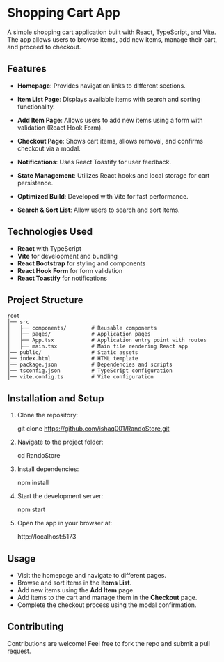 # Shopping Cart App

A simple shopping cart application built with React, TypeScript, and Vite. The app allows users to browse items, add new items, manage their cart, and proceed to checkout.

## Features

- **Homepage**: Provides navigation links to different sections.
- **Item List Page**: Displays available items with search and sorting functionality.
- **Add Item Page**: Allows users to add new items using a form with validation (React Hook Form).
- **Checkout Page**: Shows cart items, allows removal, and confirms checkout via a modal.
- **Notifications**: Uses React Toastify for user feedback.
- **State Management**: Utilizes React hooks and local storage for cart persistence.
- **Optimized Build**: Developed with Vite for fast performance.

- **Search & Sort List**: Allow users to search and sort items.

## Technologies Used

- **React** with TypeScript
- **Vite** for development and bundling
- **React Bootstrap** for styling and components
- **React Hook Form** for form validation
- **React Toastify** for notifications

## Project Structure

```
root
│── src
│   ├── components/        # Reusable components
│   ├── pages/             # Application pages
│   ├── App.tsx            # Application entry point with routes
│   ├── main.tsx           # Main file rendering React app
│── public/                # Static assets
│── index.html             # HTML template
│── package.json           # Dependencies and scripts
│── tsconfig.json          # TypeScript configuration
│── vite.config.ts         # Vite configuration
```

## Installation and Setup

1. Clone the repository:

   git clone https://github.com/ishaq001/RandoStore.git

2. Navigate to the project folder:

   cd RandoStore

3. Install dependencies:

   npm install

4. Start the development server:

   npm start

5. Open the app in your browser at:

   http://localhost:5173

## Usage

- Visit the homepage and navigate to different pages.
- Browse and sort items in the **Items List**.
- Add new items using the **Add Item** page.
- Add items to the cart and manage them in the **Checkout** page.
- Complete the checkout process using the modal confirmation.

## Contributing

Contributions are welcome! Feel free to fork the repo and submit a pull request.
